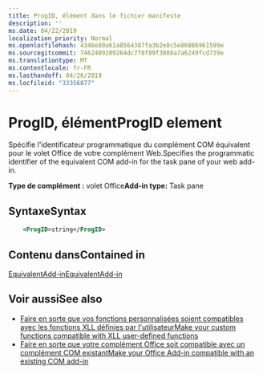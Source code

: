 ```yaml
---
title: ProgID, élément dans le fichier manifeste
description: ''
ms.date: 04/22/2019
localization_priority: Normal
ms.openlocfilehash: 4346e80a61a8564387fa3b2e8c5e86886961599e
ms.sourcegitcommit: 7462409209264dc7f8f89f3808a7a6249fcd739e
ms.translationtype: MT
ms.contentlocale: fr-FR
ms.lasthandoff: 04/26/2019
ms.locfileid: "33356877"
---
```

# <a name="progid-element"></a><span data-ttu-id="b1cd8-102">ProgID, élément</span><span class="sxs-lookup"><span data-stu-id="b1cd8-102">ProgID element</span></span>

<span data-ttu-id="b1cd8-103">Spécifie l'identificateur programmatique du complément COM équivalent pour le volet Office de votre complément Web.</span><span class="sxs-lookup"><span data-stu-id="b1cd8-103">Specifies the programmatic identifier of the equivalent COM add-in for the task pane of your web add-in.</span></span>

<span data-ttu-id="b1cd8-104">**Type de complément :** volet Office</span><span class="sxs-lookup"><span data-stu-id="b1cd8-104">**Add-in type:** Task pane</span></span>

## <a name="syntax"></a><span data-ttu-id="b1cd8-105">Syntaxe</span><span class="sxs-lookup"><span data-stu-id="b1cd8-105">Syntax</span></span>

```XML
    <ProgID>string</ProgID>  
```

## <a name="contained-in"></a><span data-ttu-id="b1cd8-106">Contenu dans</span><span class="sxs-lookup"><span data-stu-id="b1cd8-106">Contained in</span></span>

[<span data-ttu-id="b1cd8-107">EquivalentAdd-in</span><span class="sxs-lookup"><span data-stu-id="b1cd8-107">EquivalentAdd-in</span></span>](equivalentaddin.md)

## <a name="see-also"></a><span data-ttu-id="b1cd8-108">Voir aussi</span><span class="sxs-lookup"><span data-stu-id="b1cd8-108">See also</span></span>

- [<span data-ttu-id="b1cd8-109">Faire en sorte que vos fonctions personnalisées soient compatibles avec les fonctions XLL définies par l'utilisateur</span><span class="sxs-lookup"><span data-stu-id="b1cd8-109">Make your custom functions compatible with XLL user-defined functions</span></span>](../../excel/make-custom-functions-compatible-with-xll-udf.md)
- [<span data-ttu-id="b1cd8-110">Faire en sorte que votre complément Office soit compatible avec un complément COM existant</span><span class="sxs-lookup"><span data-stu-id="b1cd8-110">Make your Office Add-in compatible with an existing COM add-in</span></span>](../../develop/make-office-add-in-compatible-with-existing-com-add-in.md)
